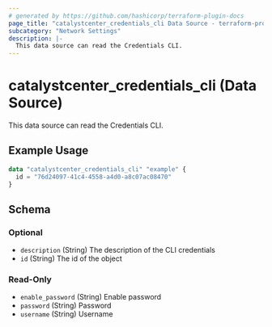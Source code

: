 ```yaml
---
# generated by https://github.com/hashicorp/terraform-plugin-docs
page_title: "catalystcenter_credentials_cli Data Source - terraform-provider-catalystcenter"
subcategory: "Network Settings"
description: |-
  This data source can read the Credentials CLI.
---
```


# catalystcenter_credentials_cli (Data Source)

This data source can read the Credentials CLI.

## Example Usage

```terraform
data "catalystcenter_credentials_cli" "example" {
  id = "76d24097-41c4-4558-a4d0-a8c07ac08470"
}
```

<!-- schema generated by tfplugindocs -->
## Schema

### Optional

- `description` (String) The description of the CLI credentials
- `id` (String) The id of the object

### Read-Only

- `enable_password` (String) Enable password
- `password` (String) Password
- `username` (String) Username
